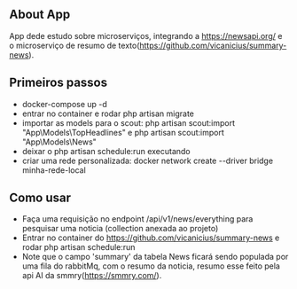 ## About App

App dede estudo sobre microserviços, integrando a https://newsapi.org/ e o microserviço de resumo de texto(https://github.com/vicanicius/summary-news). 

## Primeiros passos

* docker-compose up -d
* entrar no container e rodar php artisan migrate 
* importar as models para o scout:  php artisan scout:import "App\Models\TopHeadlines" e  php artisan scout:import "App\Models\News"
* deixar o php artisan schedule:run executando
* criar uma rede personalizada: docker network create --driver bridge minha-rede-local

## Como usar
* Faça uma requisição no endpoint /api/v1/news/everything para pesquisar uma noticia (collection anexada ao projeto)
* Entrar no container do https://github.com/vicanicius/summary-news e rodar php artisan schedule:run
* Note que o campo 'summary' da tabela News ficará sendo populada por uma fila do rabbitMq, com o resumo da noticia, resumo esse feito pela api AI da smmry(https://smmry.com/).

